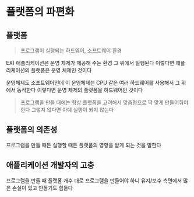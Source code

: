 # 플랫폼의 파편화

## 플랫폼

>프로그램이 실행되는 하드웨어, 소프트웨어 환경

EX) 애플리케이션은 운영 체제가 제공해 주는 환경 그 위에서 실행된다 이렇다면 애플리케이션의 플랫폼은 운영 체제인 것이다

운영체제도 소프트웨어인데 이 운영체제는 CPU 같은 여러 하드웨어를 사용해서 그 위에서 동작한다 이렇다면 운영 체제의 플랫폼을 하드웨어인 것이다

>프로그램을 만들 때에는 항상 플랫폼을 고려해서 맞춤형으로 딱 맞게 만들어줘야 한다 그렇지 않다면 아예 실행이 되지 않는다

## 플랫폼의 의존성
프로그램을 만들 때든 실행할 때든 플랫폼의 영향을 받게 되는 것을 말한다

## 애플리케이션 개발자의 고충
프로그램을 만들 때 플랫폼 개수 대로 프로그램을 만들어야 하니 유지/보수 측면에서 많은 손실이 있고 만들기도 힘들다
